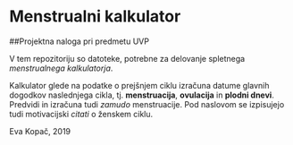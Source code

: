# Menstrualni kalkulator
##Projektna naloga pri predmetu UVP

V tem repozitoriju so datoteke, potrebne za delovanje spletnega *menstrualnega kalkulatorja*.

Kalkulator glede na podatke o prejšnjem ciklu izračuna datume glavnih dogodkov naslednjega cikla, tj. **menstruacija**, **ovulacija** in **plodni dnevi**. Predvidi in izračuna tudi *zamudo* menstruacije. Pod naslovom se izpisujejo tudi motivacijski *citati* o ženskem ciklu.

Eva Kopač, 2019
